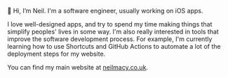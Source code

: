 👋 Hi, I’m Neil. I'm a software engineer, usually working on iOS apps.

I love well-designed apps, and try to spend my time making things that simplify peoples' lives in some way. I'm also really interested in tools that improve the software development process. For example, I'm currently learning how to use Shortcuts and GitHub Actions to automate a lot of the deployment steps for my website.

You can find my main website at [neilmacy.co.uk](https://www.neilmacy.co.uk).
